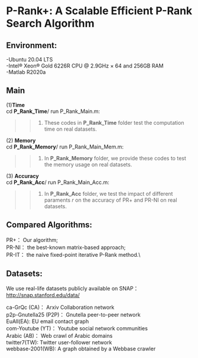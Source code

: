# P-Rank+: A Scalable Efficient P-Rank Search Algorithm

## Environment:
-Ubuntu 20.04 LTS \
-Intel® Xeon® Gold 6226R CPU @ 2.9GHz $\times$ 64 and 256GB RAM \
-Matlab R2020a

## Main
(1)**Time** \
cd **P_Rank_Time**/ run P_Rank_Main.m:
>> 1. These codes in **P_Rank_Time** folder test the computation time on real datasets.

(2) **Memory**\
cd **P_Rank_Memory**/ run P_Rank_Main_Mem.m:
>> 1. In **P_Rank_Memory** folder, we provide these codes to test the memory usage on real datasets.

(3) **Accuracy**\
cd **P_Rank_Acc**/  run P_Rank_Main_Acc.m:
>> 1. In **P_Rank_Acc** folder,  we test the impact of different paraments $r$ on the accuracy of PR+ and PR-NI on real datasets. 

## Compared Algorithms:
PR+：    Our algorithm;\
PR-NI：  the best-known matrix-based approach;\
PR-IT：  the naive fixed-point iterative P-Rank method.\

## Datasets:
We use real-life datasets publicly available on SNAP：http://snap.stanford.edu/data/

ca-GrQc  (CA)：           Arxiv Collaboration network\
p2p-Gnutella25 (P2P)：    Gnutella peer-to-peer network\
EuAll(EA):                EU email contact graph\
com-Youtube (YT)：        Youtube social network communities\
Arabic (AB)：             Web crawl of Arabic domains\
twitter7(TW):             Twitter user-follower network\
webbase-2001(WB):          A graph obtained by a Webbase crawler    
